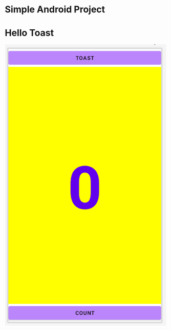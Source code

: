 # Simple Android Project 
# Hello Toast

![alt text](https://github.com/lirveaa/hello_toast/blob/main/%D0%A1%D0%BD%D0%B8%D0%BC%D0%BE%D0%BA%20%D1%8D%D0%BA%D1%80%D0%B0%D0%BD%D0%B0%202023-04-09%20%D0%B2%208.47.21%20PM.png)
